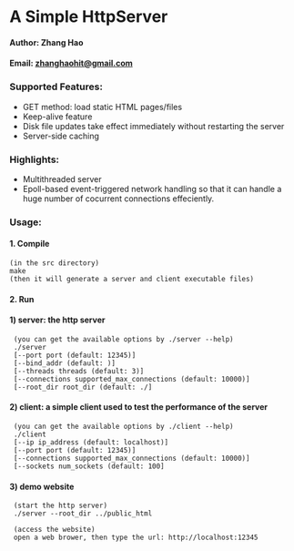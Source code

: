 # A Simple HttpServer
#### Author: Zhang Hao
#### Email: zhanghaohit@gmail.com


### Supported Features:
+ GET method: load static HTML pages/files
+ Keep-alive feature
+ Disk file updates take effect immediately without restarting the server
+ Server-side caching

### Highlights:
+ Multithreaded server
+ Epoll-based event-triggered network handling so that it can handle a huge number of cocurrent connections effeciently.

### Usage:
#### 1. Compile
    (in the src directory)
    make
    (then it will generate a server and client executable files)
    
#### 2. Run
#### 1) server: the http server
     (you can get the available options by ./server --help)
     ./server
     [--port port (default: 12345)]
     [--bind_addr (default: )]
     [--threads threads (default: 3)]
     [--connections supported_max_connections (default: 10000)]
     [--root_dir root_dir (default: ./]

#### 2) client: a simple client used to test the performance of the server
     (you can get the available options by ./client --help)
     ./client
     [--ip ip_address (default: localhost)]
     [--port port (default: 12345)]
     [--connections supported_max_connections (default: 10000)]
     [--sockets num_sockets (default: 100]
  
#### 3) demo website
     (start the http server)
     ./server --root_dir ../public_html
     
     (access the website)
     open a web brower, then type the url: http://localhost:12345
